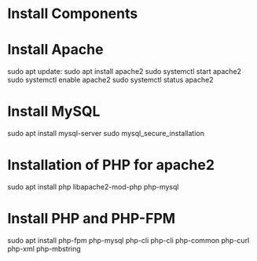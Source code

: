 # Install Components

# Install Apache
sudo apt update:
sudo apt install apache2 
sudo systemctl start apache2
sudo systemctl enable apache2
sudo systemctl status apache2


# Install MySQL
sudo apt install mysql-server
sudo mysql_secure_installation

# Installation of PHP for apache2
sudo apt install php libapache2-mod-php php-mysql 


# Install PHP and PHP-FPM
sudo apt install php-fpm php-mysql php-cli php-cli php-common php-curl php-xml php-mbstring
